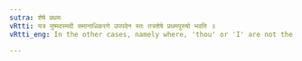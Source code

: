 ```yaml
---
sutra: शेषे प्रथमः
vRtti: यत्र युष्मदस्मदी समानाधिकरणे उपपदेन स्तः तत्रशेषे प्रथमपुरुषो भवति ॥
vRtti_eng: In the other cases, namely where, 'thou' or 'I' are not the attendant words in agreement with the verb, there is the verbal termination called the Lowest (or 3rd person).

---
```

